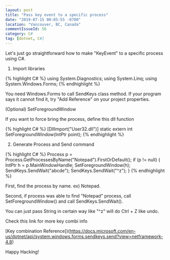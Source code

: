 ```yaml
---
layout: post
title: "Pass key event to a specific process"
date: "2019-07-15 00:05:55 -0700"
location: "Vancouver, BC, Canada"
commentIssueId: 56
category: C#
tag: [dotnet, C#]
---
```


Let's just go straightforward how to make "KeyEvent" to a specific process using C#.

1. Import libraries

{% highlight C# %}
using System.Diagnostics;
using System.Linq;
using System.Windows.Forms;
{% endhighlight %}

You need Windows.Forms to call SendKeys class method. If your program says it cannot find it, try "Add Reference" on your project properties.

(Optional) SetForegroundWindow

If you want to force bring the process, define this dll function

{% highlight C# %}
[DllImport("User32.dll")]
static extern int SetForegroundWindow(IntPtr point);
{% endhighlight %}

2. Generate Process and Send command

{% highlight C# %}
Process p = Process.GetProcessesByName("Notepad").FirstOrDefault();
 if (p != null)
 {
     IntPtr h = p.MainWindowHandle;
     SetForegroundWindow(h);
     SendKeys.SendWait("abcde");
     SendKeys.SendWait("^z");
}
{% endhighlight %}

First, find the process by name. ex) Notepad.

Second, if process was able to find "Notepad" process, call SetForegroundWindow() and call SendKeys.SendWait().

You can just pass String in certain way like "^z" will do Ctrl + Z like undo.

Check this link for more key combi info

[Key combination Reference])(https://docs.microsoft.com/en-us/dotnet/api/system.windows.forms.sendkeys.send?view=netframework-4.8)  

Happy Hacking!
